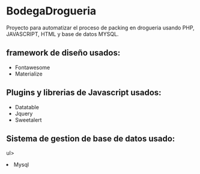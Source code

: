# BodegaDrogueria

Proyecto para automatizar el proceso de packing en drogueria usando PHP, JAVASCRIPT, HTML y base de datos MYSQL.
## framework de diseño usados:
<ul>
  <li>Fontawesome</li>
  <li>Materialize</li>
</ul>

## Plugins y librerias de Javascript usados:
<ul>
  <li>Datatable</li>
  <li>Jquery</li>
  <li>Sweetalert</li>
</ul>

## Sistema de gestion de base de datos usado:
ul>
  <li>Mysql</li>
</ul>
